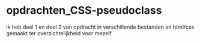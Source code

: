 # opdrachten_CSS-pseudoclass

ik heb deel 1 en deel 2 van opdracht in verschillende bestanden en html/css gemaakt ter overzichtelijkheid voor mezelf
